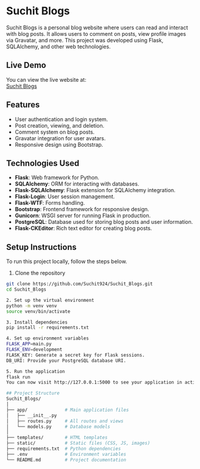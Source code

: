 # Suchit Blogs

Suchit Blogs is a personal blog website where users can read and interact with blog posts. It allows users to comment on posts, view profile images via Gravatar, and more. This project was developed using Flask, SQLAlchemy, and other web technologies.

## Live Demo

You can view the live website at:  
[Suchit Blogs](https://suchit-blogs-abkj.onrender.com)

## Features

- User authentication and login system.
- Post creation, viewing, and deletion.
- Comment system on blog posts.
- Gravatar integration for user avatars.
- Responsive design using Bootstrap.

## Technologies Used

- **Flask**: Web framework for Python.
- **SQLAlchemy**: ORM for interacting with databases.
- **Flask-SQLAlchemy**: Flask extension for SQLAlchemy integration.
- **Flask-Login**: User session management.
- **Flask-WTF**: Forms handling.
- **Bootstrap**: Frontend framework for responsive design.
- **Gunicorn**: WSGI server for running Flask in production.
- **PostgreSQL**: Database used for storing blog posts and user information.
- **Flask-CKEditor**: Rich text editor for creating blog posts.

## Setup Instructions

To run this project locally, follow the steps below.

1. Clone the repository
```bash
git clone https://github.com/Suchit924/Suchit_Blogs.git
cd Suchit_Blogs

2. Set up the virtual environment
python -m venv venv
source venv/bin/activate

3. Install dependencies
pip install -r requirements.txt

4. Set up environment variables
FLASK_APP=main.py
FLASK_ENV=development
FLASK_KEY: Generate a secret key for Flask sessions.
DB_URI: Provide your PostgreSQL database URI.

5. Run the application
flask run
You can now visit http://127.0.0.1:5000 to see your application in action.

## Project Structure
Suchit_Blogs/
│
├── app/              # Main application files
│   ├── __init__.py
│   ├── routes.py     # All routes and views
│   └── models.py     # Database models
│
├── templates/        # HTML templates
├── static/           # Static files (CSS, JS, images)
├── requirements.txt  # Python dependencies
├── .env              # Environment variables
└── README.md         # Project documentation
